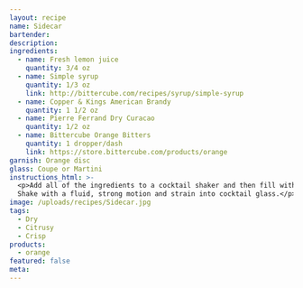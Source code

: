```yaml
---
layout: recipe
name: Sidecar
bartender:
description:
ingredients:
  - name: Fresh lemon juice
    quantity: 3/4 oz
  - name: Simple syrup
    quantity: 1/3 oz
    link: http://bittercube.com/recipes/syrup/simple-syrup
  - name: Copper & Kings American Brandy
    quantity: 1 1/2 oz
  - name: Pierre Ferrand Dry Curacao
    quantity: 1/2 oz
  - name: Bittercube Orange Bitters
    quantity: 1 dropper/dash
    link: https://store.bittercube.com/products/orange
garnish: Orange disc
glass: Coupe or Martini
instructions_html: >-
  <p>Add all of the ingredients to a cocktail shaker and then fill with ice.
  Shake with a fluid, strong motion and strain into cocktail glass.</p>
image: /uploads/recipes/Sidecar.jpg
tags:
  - Dry
  - Citrusy
  - Crisp
products:
  - orange
featured: false
meta:
---
```



